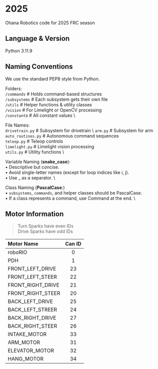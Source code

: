# 2025
Ohana Robotics code for 2025 FRC season

## Language & Version
Python 3.11.9

## Naming Conventions
We use the standard PEP8 style from Python.

Folders: \
```/commands``` # Holds command-based structures \
```/subsystems``` # Each subsystem gets their own file \
```/utils``` # Helper functions & utility classes \
```/vision``` # For Limelight or OpenCV processing \
```/constant```s # All constant values \


File Names: \
```drivetrain.py``` # Subsystem for drivetrain \ 
```arm.py``` # Subsystem for arm  \
```auto_routines.py``` # Autonomous command sequences  \
```teleop.py``` # Teleop controls \
```limelight.py``` # Limelight vision processing \
```utils.py``` # Utility functions \

Variable Naming (**snake_case**): \
 • Descriptive but concise. \
 • Avoid single-letter names (except for loop indices like i, j). \
 • Use _ as a separator. \

Class Naming (**PascalCase**:) \
 • ```subsystems```, ```commands```, and helper classes should be PascalCase. \
 • If a class represents a command, use Command at the end. \


## Motor Information
> Turn Sparks have even IDs \
> Drive Sparks have odd IDs

| Motor Name        | Can ID    |
| :---              |   :---:   |
| roboRIO           | 0         |
| PDH               | 1         |
| FRONT_LEFT_DRIVE  | 23        |
| FRONT_LEFT_STEER  | 22        |
| FRONT_RIGHT_DRIVE | 21        |
| FRONT_RIGHT_STEER | 20        |
| BACK_LEFT_DRIVE   | 25        |
| BACK_LEFT_STREER  | 24        |
| BACK_RIGHT_DRIVE  | 27        |
| BACK_RIGHT_STEER  | 26        |
| INTAKE_MOTOR      | 33        |
| ARM_MOTOR         | 31        |
| ELEVATOR_MOTOR    | 32        |
| HANG_MOTOR        | 34        |

